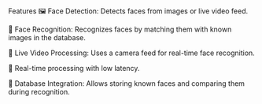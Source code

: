 Features
🖼️ Face Detection: Detects faces from images or live video feed.

👤 Face Recognition: Recognizes faces by matching them with known images in the database.

🎥 Live Video Processing: Uses a camera feed for real-time face recognition.

🔄 Real-time processing with low latency.

💾 Database Integration: Allows storing known faces and comparing them during recognition.
